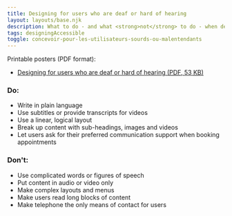```yaml
---
title: Designing for users who are deaf or hard of hearing
layout: layouts/base.njk
description: What to do - and what <strong>not</strong> to do - when designing for users who are deaf or hard of hearing.
tags: designingAccessible
toggle: concevoir-pour-les-utilisateurs-sourds-ou-malentendants
---
```

<p>Printable posters <span id="das1">(PDF format)</span>:</p>
<ul>
	<li><a href="{{ rootPath }}docs/posters/Hearing-en_2023.pdf" id="das4" aria-labelledby="das4 das1">Designing for users who are deaf or hard of hearing (<abbr title="Portable Document Format">PDF</abbr>, 53 <abbr title="KiloByte">KB</abbr>)</a></li></ul>

<div class="row">
	<div class="col-md-6">

### Do:

*   Write in plain language
*   Use subtitles or provide transcripts for videos
*   Use a linear, logical layout
*   Break up content with sub-headings, images and videos
*   Let users ask for their preferred communication support when booking appointments
	</div>
	<div class="col-md-6">

### Don't:

*   Use complicated words or figures of speech
*   Put content in audio or video only
*   Make complex layouts and menus
*   Make users read long blocks of content
*   Make telephone the only means of contact for users
	</div>
</div>
